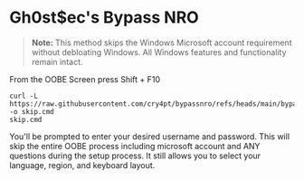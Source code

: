 # Gh0st$ec's Bypass NRO

> **Note:** This method skips the Windows Microsoft account requirement without debloating Windows. All Windows features and functionality remain intact.

From the OOBE Screen press Shift + F10

```
curl -L https://raw.githubusercontent.com/cry4pt/bypassnro/refs/heads/main/bypass.cmd -o skip.cmd
skip.cmd
```

You'll be prompted to enter your desired username and password. This will skip the entire OOBE process including microsoft account and ANY questions during the setup process. It still allows you to select your language, region, and keyboard layout.


